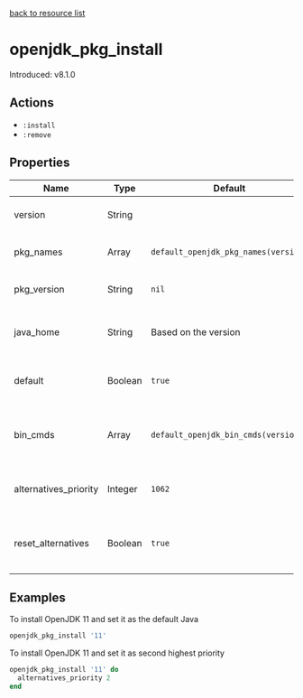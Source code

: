 [back to resource list](https://github.com/sous-chefs/java#resources)

# openjdk_pkg_install

Introduced: v8.1.0

## Actions

- `:install`
- `:remove`

## Properties

| Name                  | Type            | Default                              | Description                                         |
| --------------------- | --------------- | ------------------------------------ | --------------------------------------------------- |
| version               | String          |                                      | Java major version to install                       |
| pkg_names             | Array           | `default_openjdk_pkg_names(version)` | List of packages to install                         |
| pkg_version           | String          | `nil`                                | Package version to install                          |
| java_home             | String          | Based on the version                 | Set to override the java_home                       |
| default               | Boolean         | `true`                               | Whether to set this as the defalut Java             |
| bin_cmds              | Array           | `default_openjdk_bin_cmds(version)`  | A list of bin_cmds based on the version and variant |
| alternatives_priority | Integer         | `1062`                                  | Alternatives priority to set for this Java          |
| reset_alternatives    | Boolean         | `true`                               | Whether to reset alternatives before setting        |

## Examples

To install OpenJDK 11 and set it as the default Java

```ruby
openjdk_pkg_install '11'
```

To install OpenJDK 11 and set it as second highest priority

```ruby
openjdk_pkg_install '11' do
  alternatives_priority 2
end
```
